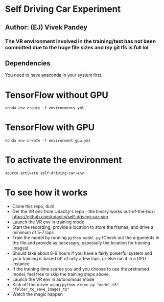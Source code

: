 # Self Driving Car Experiment
## Author: (EJ) Vivek Pandey
### The VR environment involved in the training/test has not been committed due to the huge file sizes and my git lfs is full lol

## Dependencies
You need to have anaconda in your system first.

# TensorFlow without GPU
`conda env create -f environments.yml`

# TensorFlow with GPU
`conda env create -f environment-gpu.yml`

# To activate the environment
`source activate self-driving-car-env`

# To see how it works
* Clone this repo, duh!
* Get the VR env from Udacity's repo - the binary works out-of-the-box: https://github.com/udacity/self-driving-car-sim
* Launch the VR env in training mode
* Start the recording, provide a location to store the frames, and drive a minimum of 5-7 laps
* Train the model by running `python model.py` (Check out the arguments in the file and provide as necessary, especially the location for training images)
* Should take about 8-9 hours if you have a fairly powerful system and your training is based off of only a few laps, or else run it in a GPU instance
* If the training time scares you and you choose to use the pretrained model, feel free to skip the training steps above.
* Launch the VR env in autonomous mode
* Kick off the driver using `python drive.py "model.h5" "folder_to_save_images_to"`
* Watch the magic happen